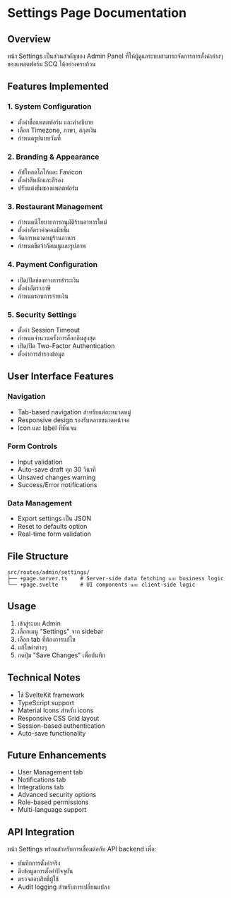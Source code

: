 # Settings Page Documentation

## Overview
หน้า Settings เป็นส่วนสำคัญของ Admin Panel ที่ให้ผู้ดูแลระบบสามารถจัดการการตั้งค่าต่างๆ ของแพลตฟอร์ม SCQ ได้อย่างครบถ้วน

## Features Implemented

### 1. System Configuration
- ตั้งค่าชื่อแพลตฟอร์ม และคำอธิบาย
- เลือก Timezone, ภาษา, สกุลเงิน
- กำหนดรูปแบบวันที่

### 2. Branding & Appearance
- อัปโหลดโลโก้และ Favicon
- ตั้งค่าสีหลักและสีรอง
- ปรับแต่งธีมของแพลตฟอร์ม

### 3. Restaurant Management
- กำหนดนีโยบายการอนุมัติร้านอาหารใหม่
- ตั้งค่าอัตราค่าคอมมิชชั่น
- จัดการหมวดหมู่ร้านอาหาร
- กำหนดขีดจำกัดเมนูและรูปภาพ

### 4. Payment Configuration
- เปิด/ปิดช่องทางการชำระเงิน
- ตั้งค่าอัตราภาษี
- กำหนดรอบการจ่ายเงิน

### 5. Security Settings
- ตั้งค่า Session Timeout
- กำหนดจำนวนครั้งการล็อกอินสูงสุด
- เปิด/ปิด Two-Factor Authentication
- ตั้งค่าการสำรองข้อมูล

## User Interface Features

### Navigation
- Tab-based navigation สำหรับแต่ละหมวดหมู่
- Responsive design รองรับหลายขนาดหน้าจอ
- Icon และ label ที่ชัดเจน

### Form Controls
- Input validation
- Auto-save draft ทุก 30 วินาที
- Unsaved changes warning
- Success/Error notifications

### Data Management
- Export settings เป็น JSON
- Reset to defaults option
- Real-time form validation

## File Structure
```
src/routes/admin/settings/
├── +page.server.ts    # Server-side data fetching และ business logic
└── +page.svelte       # UI components และ client-side logic
```

## Usage
1. เข้าสู่ระบบ Admin
2. เลือกเมนู "Settings" จาก sidebar
3. เลือก tab ที่ต้องการแก้ไข
4. แก้ไขค่าต่างๆ
5. กดปุ่ม "Save Changes" เพื่อบันทึก

## Technical Notes
- ใช้ SvelteKit framework
- TypeScript support
- Material Icons สำหรับ icons
- Responsive CSS Grid layout
- Session-based authentication
- Auto-save functionality

## Future Enhancements
- User Management tab
- Notifications tab
- Integrations tab
- Advanced security options
- Role-based permissions
- Multi-language support

## API Integration
หน้า Settings พร้อมสำหรับการเชื่อมต่อกับ API backend เพื่อ:
- บันทึกการตั้งค่าจริง
- ดึงข้อมูลการตั้งค่าปัจจุบัน
- ตรวจสอบสิทธิ์ผู้ใช้
- Audit logging สำหรับการเปลี่ยนแปลง